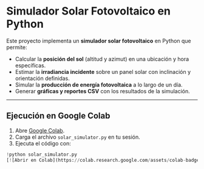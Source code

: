 # Simulador Solar Fotovoltaico en Python

Este proyecto implementa un **simulador solar fotovoltaico** en Python que permite:

- Calcular la **posición del sol** (altitud y azimut) en una ubicación y hora específicas.
- Estimar la **irradiancia incidente** sobre un panel solar con inclinación y orientación definidas.
- Simular la **producción de energía fotovoltaica** a lo largo de un día.
- Generar **gráficas y reportes CSV** con los resultados de la simulación.

---

## Ejecución en Google Colab

1. Abre [Google Colab](https://colab.research.google.com/).
2. Carga el archivo `solar_simulator.py` en tu sesión.
3. Ejecuta el código con:

```python
!python solar_simulator.py
[![Abrir en Colab](https://colab.research.google.com/assets/colab-badge.svg)](https://colab.research.google.com/github/USUARIO/REPO/blob/main/solar_simulator.ipynb)

